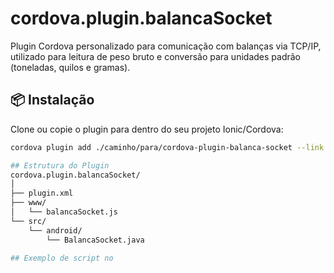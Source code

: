 # cordova.plugin.balancaSocket

Plugin Cordova personalizado para comunicação com balanças via TCP/IP, utilizado para leitura de peso bruto e conversão para unidades padrão (toneladas, quilos e gramas).

## 📦 Instalação

Clone ou copie o plugin para dentro do seu projeto Ionic/Cordova:

```bash
cordova plugin add ./caminho/para/cordova-plugin-balanca-socket --link

## Estrutura do Plugin
cordova.plugin.balancaSocket/
│
├── plugin.xml
├── www/
│   └── balancaSocket.js
└── src/
    └── android/
        └── BalancaSocket.java

## Exemplo de script no 